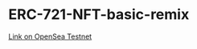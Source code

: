 # ERC-721-NFT-basic-remix
[Link on OpenSea Testnet](https://testnets.opensea.io/collection/alchemy-u0vlxwizey)
